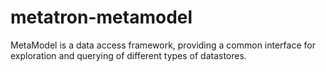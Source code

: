 # metatron-metamodel
MetaModel is a data access framework, providing a common interface for exploration and querying of different types of datastores.
